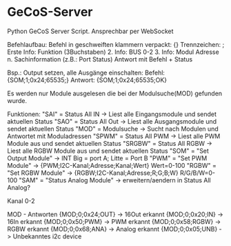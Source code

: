 # GeCoS-Server
Python GeCoS Server Script. Ansprechbar per WebSocket


Befehlaufbau:
Befehl in geschweiften klammern verpackt: {}
Trennzeichen: ;
Erste Info: Funktion (3Buchstaben)
2. Info: BUS 0-2
3. Info: Modul Adresse
n. Sachinformation (z.B.: Port Status)
Antwort mit Befehl + Status

Bsp.: Output setzen, alle Ausgänge einschalten: 
Befehl:     {SOM;1;0x24;65535;}
Antwort:    {SOM;1;0x24;65535;OK}

Es werden nur Module ausgelesen die bei der Modulsuche(MOD) gefunden wurde. 

Funktionen:
"SAI" = Status All IN -> Liest alle Eingangsmodule und sendet aktuellen Status
"SAO" = Status All Out -> Liest alle Ausgangsmodule und sendet aktuellen Status
"MOD" = Modulsuche -> Sucht nach Modulen und Antwortet mit Moduladressen
"SPWM" = Status All PWM -> Liest alle PWM Module aus und sendet aktuellen Status
"SRGBW" = Status All RGBW -> Liest alle RGBW Module aus und sendet aktuellen Status
"SOM" = "Set Output Module" -> INT Big = port A; Litte = Port B
"PWM" = "Set PWM Module" -> {PWM;I2C-Kanal;Adresse;Kanal;Wert} Wert=0-100
"RGBW" = "Set RGBW Module" -> {RGBW;I2C-Kanal;Adresse;R;G;B;W} R/G/B/W=0-100
"SAM" = "Status Analog Module" -> erweitern/aendern in Status All Analog? 

Kanal 0-2

MOD - Antworten
{MOD;0;0x24;OUT}    -> 16Out erkannt
{MOD;0;0x20;IN}     -> 16In erkannt
{MOD;0;0x50;PWM}    -> PWM erkannt
{MOD;0;0x58;RGBW}   -> RGBW erkannt
{MOD;0;0x68;ANA}    -> Analog erkannt
{MOD;0;0x05;UNB}    -> Unbekanntes i2c device

